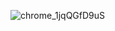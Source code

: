 ![chrome_1jqQGfD9uS](https://github.com/user-attachments/assets/45e4e443-5752-4aaf-9538-ad921aa16139)
